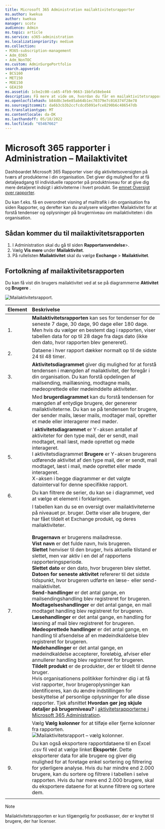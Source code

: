 ```yaml
---
title: Microsoft 365 Administration mailaktivitetsrapporter
ms.author: kwekua
author: kwekua
manager: scotv
audience: Admin
ms.topic: article
ms.service: o365-administration
ms.localizationpriority: medium
ms.collection:
- M365-subscription-management
- Adm_O365
- Adm_NonTOC
ms.custom: AdminSurgePortfolio
search.appverid:
- BCS160
- MET150
- MOE150
- GEA150
ms.assetid: 1cbe2c00-ca65-4fb9-9663-1bbfa58ebe44
description: Få mere at vide om, hvordan du får en mailaktivitetsrapport og forstår tendenser for brugermails ved hjælp af dashboardet Microsoft 365 Rapporter i Microsoft 365 Administration.
ms.openlocfilehash: b84d8c3e6e85ab64b1ec70379e7c016374f28e78
ms.sourcegitcommit: da6b3cb3b2ccfcdcd5091efce8290b6c486547db
ms.translationtype: MT
ms.contentlocale: da-DK
ms.lasthandoff: 05/18/2022
ms.locfileid: "65467662"
---
```

# <a name="microsoft-365-reports-in-the-admin-center---email-activity"></a>Microsoft 365 rapporter i Administration – Mailaktivitet

Dashboardet Microsoft 365 Rapporter viser dig aktivitetsoversigten på tværs af produkterne i din organisation. Det giver dig mulighed for at få detaljeadgang til individuelle rapporter på produktniveau for at give dig mere detaljeret indsigt i aktiviteterne i hvert produkt. Se [emnet Oversigt over rapporter](activity-reports.md).
  
Du kan f.eks. få en overordnet visning af mailtrafik i din organisation fra siden Rapporter, og derefter kan du analysere widgetten Mailaktivitet for at forstå tendenser og oplysninger på brugerniveau om mailaktiviteten i din organisation.

## <a name="how-to-get-to-the-email-activity-report"></a>Sådan kommer du til mailaktivitetsrapporten

1. I Administration skal du gå til siden **Rapportanvendelse**\>.<a href="https://go.microsoft.com/fwlink/p/?linkid=2074756" target="_blank"></a>
2. Vælg **Vis mere** under **Mailaktivitet**. 
3. På rullelisten **Mailaktivitet** skal du vælge **Exchange** \> **Mailaktivitet**.
  
## <a name="interpret-the-email-activity-report"></a>Fortolkning af mailaktivitetsrapporten

Du kan få vist din brugers mailaktivitet ved at se på diagrammerne **Aktivitet** og **Brugere** . 
  
![Mailaktivitetsrapport.](../../media/5eb1d9e9-8106-4843-acb7-c0238c0da816.png)
  
|Element|Beskrivelse|
|:-----|:-----|
|1.  <br/> |**Mailaktivitetsrapporten** kan ses for tendenser for de seneste 7 dage, 30 dage, 90 dage eller 180 dage. Men hvis du vælger en bestemt dag i rapporten, viser tabellen data for op til 28 dage fra dags dato (ikke den dato, hvor rapporten blev genereret).  <br/> |
|2.  <br/> |Dataene i hver rapport dækker normalt op til de sidste 24 til 48 timer.  <br/> |
|3.  <br/> |**Aktivitetsdiagrammet** giver dig mulighed for at forstå tendensen i mængden af mailaktivitet, der foregår i din organisation. Du kan forstå opdelingen af mailsending, maillæsning, modtagne mails, mødeoprettede eller mødeinddelte aktiviteter.  <br/> |
|4.  <br/> |Med **brugerdiagrammet** kan du forstå tendensen for mængden af entydige brugere, der genererer mailaktiviteterne. Du kan se på tendensen for brugere, der sender mails, læser mails, modtager mail, opretter et møde eller interagerer med møder.  <br/> |
|5.  <br/> | I **aktivitetsdiagrammet** er Y-aksen antallet af aktiviteter for den type mail, der er sendt, mail modtaget, mail læst, møde oprettet og møde interageret.  <br/>  I aktivitetsdiagrammet **Brugere** er Y-aksen brugerens udførende aktivitet af den type mail, der er sendt, mail modtaget, læst i mail, møde oprettet eller møde interageret.  <br/>  X-aksen i begge diagrammer er det valgte datointerval for denne specifikke rapport.  <br/> |
|6.  <br/> |Du kan filtrere de serier, du kan se i diagrammet, ved at vælge et element i forklaringen.  <br/> |
|7.  <br/> | I tabellen kan du se en oversigt over mailaktiviteterne på niveauet pr. bruger. Dette viser alle brugere, der har fået tildelt et Exchange produkt, og deres mailaktiviteter. <br/> <br/> **Brugernavn** er brugerens mailadresse.  <br/> **Vist navn** er det fulde navn, hvis brugeren.  <br/> **Slettet** henviser til den bruger, hvis aktuelle tilstand er slettet, men var aktiv i en del af rapportens rapporteringsperiode.  <br/> **Slettet dato** er den dato, hvor brugeren blev slettet.  <br/> **Datoen for seneste aktivitet** refererer til det sidste tidspunkt, hvor brugeren udførte en læse- eller send-mailaktivitet.  <br/> **Send-handlinger** er det antal gange, en mailsendingshandling blev registreret for brugeren.  <br/> **Modtagelseshandlinger** er det antal gange, en mail modtaget handling blev registreret for brugeren.  <br/> **Læsehandlinger** er det antal gange, en handling for læsning af mail blev registreret for brugeren.  <br/> **Mødeoprettede handlinger** er det antal gange, en handling til afsendelse af en mødeindkaldelse blev registreret for brugeren.  <br/> **Mødehandlinger** er det antal gange, en mødeindkaldelse accepterer, foreløbig, afviser eller annullerer handling blev registreret for brugeren.  <br/> **Tildelt produkt** er de produkter, der er tildelt til denne bruger.  <br/>  Hvis organisationens politikker forhindrer dig i at få vist rapporter, hvor brugeroplysninger kan identificeres, kan du ændre indstillingen for beskyttelse af personlige oplysninger for alle disse rapporter. Tjek afsnittet **Hvordan gør jeg skjule detaljer på brugerniveau?** i [aktivitetsrapporterne i Microsoft 365 Administration](activity-reports.md).  <br/> |
|8.  <br/> |Vælg **Vælg kolonner** for at tilføje eller fjerne kolonner fra rapporten.  <br/> ![Mailaktivitetsrapport – vælg kolonner.](../../media/80ffa0ad-61c5-4a6f-8a1d-5f6730ff7da9.png)|
|9.  <br/> |Du kan også eksportere rapportdataene til en Excel .csv fil ved at vælge linket **Eksportér**. Dette eksporterer data for alle brugere og giver dig mulighed for at foretage enkel sortering og filtrering for yderligere analyse. Hvis du har mindre end 2.000 brugere, kan du sortere og filtrere i tabellen i selve rapporten. Hvis du har mere end 2.000 brugere, skal du eksportere dataene for at kunne filtrere og sortere dem.  <br/> |
|||
   
> [!NOTE]
> Mailaktivitetsrapporten er kun tilgængelig for postkasser, der er knyttet til brugere, der har licenser.
